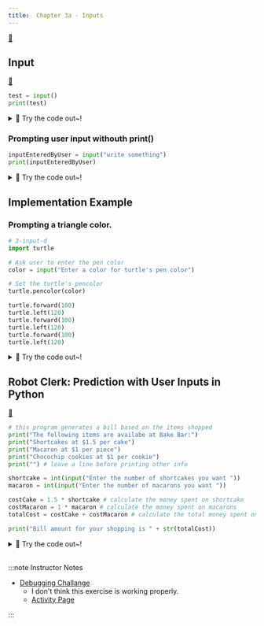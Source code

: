 ```yaml
---
title:  Chapter 3a - Inputs
---
```



[👀](https://learn2codelive.com/courses/4/pages/lesson-3-learning-activities-h-introduce-the-idea-of-user-input?module_item_id=703)

## Input

[👀](https://learn2codelive.com/courses/4/pages/lesson-3-learning-activities-r-user-input-in-python-explanation?module_item_id=706)

```python
test = input()
print(test)
```

<details>
<summary>
🧪 Try the code out~!
</summary>
<iframe src="https://trinket.io/embed/python/4674a27595" width="100%" height="600" frameborder="0" marginwidth="0" marginheight="0" allowfullscreen></iframe>

</details>

### Prompting user input withouth print()
```python
inputEnteredByUser = input("write something")
print(inputEnteredByUser)
```

<details>
<summary>
🧪 Try the code out~!
</summary>
<iframe src="https://trinket.io/embed/python/7908cca77d" width="100%" height="600" frameborder="0" marginwidth="0" marginheight="0" allowfullscreen></iframe>

</details>


## Implementation Example

### Prompting a triangle color.

```python
# 3-input-d
import turtle

# Ask user to enter the pen color
color = input("Enter a color for turtle's pen color")

# Set the turtle's pencolor
turtle.pencolor(color)

turtle.forward(100)
turtle.left(120)
turtle.forward(100)
turtle.left(120)
turtle.forward(100)
turtle.left(120)
```

<details>
<summary>
🧪 Try the code out~!
</summary>
<iframe src="https://trinket.io/embed/python/9cb31f09c8" width="100%" height="600" frameborder="0" marginwidth="0" marginheight="0" allowfullscreen></iframe>

</details>




## Robot Clerk: Prediction with User Inputs in Python
[👀](https://learn2codelive.com/courses/4/pages/lesson-3-learning-activities-e1-prediction-with-user-inputs-in-python?module_item_id=705)

```python
# this program generates a bill based on the items shopped
print("The following items are availabe at Bake Bar:")
print("Shortcakes at $1.5 per cake")
print("Macaron at $1 per piece")
print("Chocochip cookies at $1 per cookie")
print("") # leave a line before printing other info

shortcake = int(input("Enter the number of shortcakes you want "))
macaron = int(input("Enter the number of macarons you want "))

costCake = 1.5 * shortcake # calculate the money spent on shortcake
costMacaron = 1 * macaron # calculate the money spent on macarons
totalCost = costCake + costMacaron # calculate the total money spent on all 3 items

print("Bill amount for your shopping is " + str(totalCost))

```

<details>
<summary>
🧪 Try the code out~!
</summary>
<iframe src="https://trinket.io/embed/python/05b55d78d3" width="100%" height="600" frameborder="0" marginwidth="0" marginheight="0" allowfullscreen></iframe>

</details>


<br/>



:::note Instructor Notes
- [Debugging Challange](https://learn2codelive.com/courses/4/pages/lesson-3-debugging-challenge?module_item_id=695)
  - I don't think this exercise is working properly.
  - [Activity Page](https://learn2codelive.com/courses/4/pages/lesson-3-learning-activities-r-revisit-challenge-2?module_item_id=701)



:::